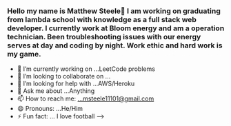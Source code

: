 ### Hello my name is Matthew Steele👋 I am working on graduating from lambda school with knowledge as a full stack web developer. I currently work at Bloom energy and am a operation technician. Been troubleshooting issues with our energy serves at day and coding by night. Work ethic and hard work is my game. 

- 🔭 I’m currently working on ...LeetCode problems
- 👯 I’m looking to collaborate on ...
- 🤔 I’m looking for help with ...AWS/Heroku
- 💬 Ask me about ...Anything
- 📫 How to reach me: ...msteele11101@gmail.com
- 😄 Pronouns: ...He/Him
- ⚡ Fun fact: ... I love football
-->
